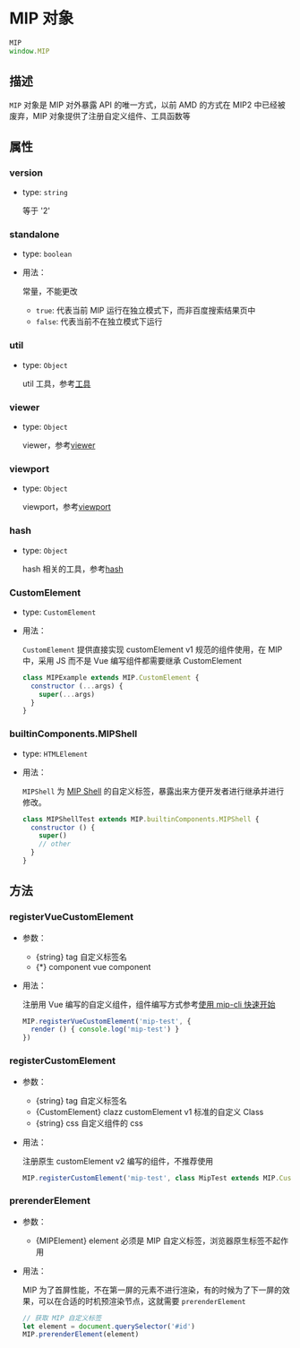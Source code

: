 # MIP 对象

```javascript
MIP
window.MIP
```

## 描述

`MIP` 对象是 MIP 对外暴露 API 的唯一方式，以前 AMD 的方式在 MIP2 中已经被废弃，MIP 对象提供了注册自定义组件、工具函数等

## 属性

### version

- type: `string`

  等于 '2'

### standalone

- type: `boolean`

- 用法：

  常量，不能更改

  - `true`: 代表当前 MIP 运行在独立模式下，而非百度搜索结果页中
  - `false`: 代表当前不在独立模式下运行

### util

- type: `Object`

  util 工具，参考[工具](../util/index.md)

### viewer

- type: `Object`

  viewer，参考[viewer](./viewer.md)

### viewport

- type: `Object`

  viewport，参考[viewport](./viewport.md)

### hash

- type: `Object`

  hash 相关的工具，参考[hash](../util/hash.md)

### CustomElement

- type: `CustomElement`

- 用法：

  `CustomElement` 提供直接实现 customElement v1 规范的组件使用，在 MIP 中，采用 JS 而不是 Vue 编写组件都需要继承 CustomElement

  ```javascript
  class MIPExample extends MIP.CustomElement {
    constructor (...args) {
      super(...args)
    }
  }
  ```

### builtinComponents.MIPShell

- type: `HTMLElement`

- 用法：

  `MIPShell` 为 [MIP Shell](../../guide/all-sites-mip/mip-shell.md) 的自定义标签，暴露出来方便开发者进行继承并进行修改。

  ```javascript
  class MIPShellTest extends MIP.builtinComponents.MIPShell {
    constructor () {
      super()
      // other
    }
  }
  ```



## 方法

### registerVueCustomElement
- 参数：
  - {string} tag 自定义标签名
  - {*} component vue component
- 用法：

  注册用 Vue 编写的自定义组件，组件编写方式参考[使用 mip-cli 快速开始](../../guide/mip-cli/start-writing-first-mip.md)

  ```javascript
  MIP.registerVueCustomElement('mip-test', {
    render () { console.log('mip-test') }
  })
  ```

### registerCustomElement
- 参数：
  - {string} tag 自定义标签名
  - {CustomElement} clazz customElement v1 标准的自定义 Class
  - {string} css 自定义组件的 css
- 用法：

  注册原生 customElement v2 编写的组件，不推荐使用

  ```javascript
  MIP.registerCustomElement('mip-test', class MipTest extends MIP.CustomElement {})
  ```

### prerenderElement
- 参数：
  - {MIPElement} element 必须是 MIP 自定义标签，浏览器原生标签不起作用
- 用法：

  MIP 为了首屏性能，不在第一屏的元素不进行渲染，有的时候为了下一屏的效果，可以在合适的时机预渲染节点，这就需要 `prerenderElement`

  ```javascript
  // 获取 MIP 自定义标签
  let element = document.querySelector('#id')
  MIP.prerenderElement(element)
  ```
